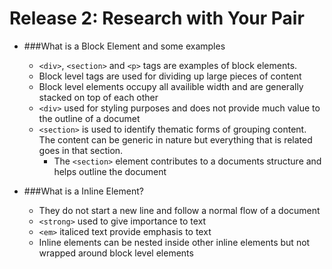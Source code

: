 # Release 2: Research with Your Pair

* ###What is a Block Element and some examples
	* `<div>`, `<section>` and `<p>` tags are examples of block elements.
	* Block level tags are used for dividing up large pieces of content
	* Block level elements occupy all availible width and are generally stacked on top of each other
	* `<div>` used for styling purposes and does not provide much value to the outline of a documet
	* `<section>` is used to identify thematic forms of grouping content. The content can be generic in nature but everything that is related goes in that section. 
		* The `<section>` element contributes to a documents structure and helps outline the document

* ###What is a Inline Element?
	* They do not start a new line and follow a normal flow of a document
	* `<strong>` used to give importance to text
	* `<em>` italiced text provide emphasis to text
	* Inline elements can be nested inside other inline elements but not wrapped around block level elements